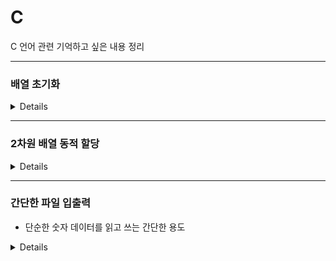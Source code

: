 # C
C 언어 관련 기억하고 싶은 내용 정리

----------------------------------------------
### 배열 초기화
<details>
   
#### 1. 일반적인 배열
```
int arr[4][5] = {0,}; //전부 0으로 초기화
```
숫자로 크기를 정한 일반적인 배열은 이 형식으로 전체 초기화가 가능하다.
#### 2. 변수로 크기를 지정한 배열 초기화
```
int arr[num][num2] = {0,}; // 에러
```
이런 식으로 변수를 이용해서 선언한 배열은 같은 방법으로 선언했을 때
"Variable-sized object may not be initialized"라고 에러가 난다.
##### 해결 방법 1: for 문 이용
```
int arr[num][num2];
for (int i = 0; i<num; i++){
   for(int j = 0; j<num2; j++){
      arr[i][j] = 0;
   }
}
```
##### 해결 방법 2: memset 이용
```
int arr[num][num2];
memset(arr, 0, num*num2*sizeof(int));
```
처음에 for 문으로 해결했는데 그러면 쓸데없이 코드가 길어진다.
memset으로 처리하니 간결하고 좋다.

아마 사이즈가 정해져 있지 않으면 우항을 결정할 수 없나 보다.
에러를 검색했으면 빨리 해결하는 건데 바보같이 고친 후에 에러 메시지를 확인했다.
다음부터는 에러 메시지부터 찾아서 검색하자.
근데 변수로 크기를 지정한 배열 말고 제대로 된 이름이 있나 모르겠다.
</details>

----------------------------------------------
### 2차원 배열 동적 할당
<details>
   
#### 1. 개요
![2차원동적배열](https://user-images.githubusercontent.com/66747535/100061624-ae934000-2e71-11eb-92f4-8cb4ce2467a6.png)
2차원 배열을 왼쪽 형태로 동적 할당해 주는 경우가 많은데
할당 횟수도 많아지고, 해제하는 과정도 복잡해진다.
하지만 오른쪽 형태로 할당해 주게 되면 과정이 간단해진다.

#### 2. 할당 방법
```
int arr[num][num2];
```
위와 같은 크기의 배열을 동적 할당하고 싶으면
```
int **arr = (int**)malloc(sizeof(int*)*num);
arr[0] = (int*)malloc(sizeof(int)*num*num2);
for( int i=1; i<num; i++) arr[i] = arr[i-1] + num2;
```
이렇게 할당해 주면 된다.

#### 3. 해제 방법
```
free(arr[0]);
free(arr);
```
이렇게 간단하게 해제해 줄 수 있다.

</details>

----------------------------------------------
### 간단한 파일 입출력
* 단순한 숫자 데이터를 읽고 쓰는 간단한 용도

<details>
   
#### 1. 파일 이름 지정
##### 콘솔 창에 입력해서 받기
```
char file[1024];
printf("file name? ");
scanf("%s",file);
```
##### 코드에서 지정해두기
```
char file[] = "file.txt";
```
#### 2. 파일에서 숫자 읽기
##### 1) 파일 열기
```
FILE *fp;
fopen_s(&fp, file, "r"); // read 모드
```
##### 2) 파일에서 숫자 읽기
```
int num;
fscanf_s(fp, "%d", &num);
```
#### 3. 파일에 숫자 쓰기
##### 1) 파일 열기
```
FILE *fp;
fopen_s(&fp, file, "w"); // write 모드
```
##### 2) 파일에 숫자 쓰기
```
int num = 0;
fprintf(fp, "%d", num);
```

#### 4. 참고
```
int mat[rows][cols];

/.../ mat 값 추가

FILE* fp;
fopen_s(&fp, "output.csv", "w");

for (int i = 0; i < rows; i++) {
    for (int j = 0; j < cols; j++) {
        fprintf(fp, "%d", mat[i][j]);
        fprintf(fp, ",");
    }
    fprintf(fp, "\n");
}
```
만약 내보내려는 파일이 csv, 엑셀 형태라면 이런 식으로 내보내면 된다.

</details>
